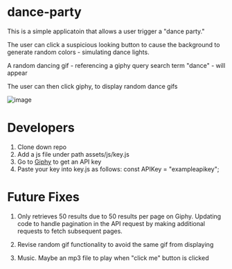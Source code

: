 # dance-party

This is a simple applicatoin that allows a user trigger a "dance party."

The user can click a suspicious looking button to cause the background to generate random colors - simulating dance lights.

A random dancing gif - referencing a giphy query search term "dance" - will appear

The user can then click giphy, to display random dance gifs

![image](assets/images/dance-party.gif)

# Developers

1. Clone down repo
2. Add a js file under path assets/js/key.js
3. Go to [Giphy](https://developers.giphy.com/) to get an API key
4. Paste your key into key.js as follows:
   const APIKey = "exampleapikey";

# Future Fixes

1. Only retrieves 50 results due to 50 results per page on Giphy. Updating code to handle pagination in the API request by making additional requests to fetch subsequent pages.

2. Revise random gif functionality to avoid the same gif from displaying

3. Music. Maybe an mp3 file to play when "click me" button is clicked
